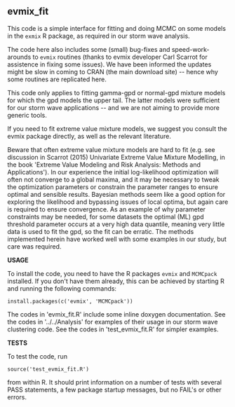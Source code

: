 **evmix_fit**
-------------

This code is a simple interface for fitting and doing MCMC on some models in
the `exmix` R package, as required in our storm wave analysis. 

The code here also includes some (small) bug-fixes and speed-work-arounds to
`evmix` routines (thanks to evmix developer Carl Scarrot for assistence in
fixing some issues).  We have been informed the updates might be slow in coming
to CRAN (the main download site) -- hence why some routines are replicated
here. 

This code only applies to fitting gamma-gpd or normal-gpd mixture models for
which the gpd models the upper tail. The latter models were sufficient for our
storm wave applications -- and we are not aiming to provide more generic tools.

If you need to fit extreme value mixture models, we suggest you consult the
evmix package directly, as well as the relevant literature. 

Beware that often extreme value mixture models are hard to fit (e.g. see
discussion in Scarrot (2015) Univariate Extreme Value Mixture Modelling, in the
book 'Extreme Value Modeling and Risk Analysis: Methods and Applications'). In
our experience the initial log-likelihood optimization will often not converge
to a global maxima, and it may be necessary to tweak the optimization
parameters or constrain the parameter ranges to ensure optimal and sensible
results. Bayesian methods seem like a good option for exploring the likelihood
and bypassing issues of local optima, but again care is required to ensure
convergence. As an example of why parameter constraints may be needed, for some
datasets the optimal (ML) gpd threshold parameter occurs at a very high data
quantile, meaning very little data is used to fit the gpd, so the fit can be
erratic. The methods implemented herein have worked well with some examples in
our study, but care was required. 


**USAGE**

To install the code, you need to have the R packages `evmix` and `MCMCpack` installed.
If you don't have them already, this can be achieved by starting R and running
the following commands:

    install.packages(c('evmix', 'MCMCpack'))

The codes in 'evmix_fit.R' include some inline doxygen documentation. See the
codes in '../../Analysis' for examples of their usage in our storm wave
clustering code. See the codes in 'test_evmix_fit.R' for simpler examples.

**TESTS**

To test the code, run

    source('test_evmix_fit.R') 

from within R. It should print information on a number of tests with several PASS
statements, a few package startup messages, but no FAIL's or other errors. 
